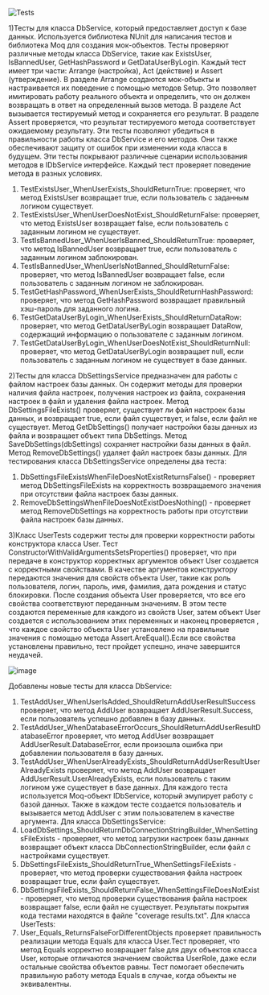 ![Tests](https://user-images.githubusercontent.com/119236151/232862531-60158ac8-cbfb-43e1-97ce-f22f742f09d7.png)


1)Тесты для класса DbService, который предоставляет доступ к базе данных. Используется библиотека NUnit для написания тестов и библиотека Moq для создания мок-объектов.
Тесты проверяют различные методы класса DbService, такие как ExistsUser, IsBannedUser, GetHashPassword и GetDataUserByLogin. Каждый тест имеет три части: Arrange (настройка), Act (действие) и Assert (утверждение).
В разделе Arrange создаются мок-объекты и настраивается их поведение с помощью методов Setup. Это позволяет имитировать работу реального объекта и определить, что он должен возвращать в ответ на определенный вызов метода.
В разделе Act вызывается тестируемый метод и сохраняется его результат.
В разделе Assert проверяется, что результат тестируемого метода соответствует ожидаемому результату.
Эти тесты позволяют убедиться в правильности работы класса DbService и его методов. Они также обеспечивают защиту от ошибок при изменении кода класса в будущем.
Эти тесты покрывают различные сценарии использования методов в IDbService интерфейсе. Каждый тест проверяет поведение метода в разных условиях.
1.	TestExistsUser_WhenUserExists_ShouldReturnTrue: проверяет, что метод ExistsUser возвращает true, если пользователь с заданным логином существует.
2.	TestExistsUser_WhenUserDoesNotExist_ShouldReturnFalse: проверяет, что метод ExistsUser возвращает false, если пользователь с заданным логином не существует.
3.	TestIsBannedUser_WhenUserIsBanned_ShouldReturnTrue: проверяет, что метод IsBannedUser возвращает true, если пользователь с заданным логином заблокирован.
4.	TestIsBannedUser_WhenUserIsNotBanned_ShouldReturnFalse: проверяет, что метод IsBannedUser возвращает false, если пользователь с заданным логином не заблокирован.
5.	TestGetHashPassword_WhenUserExists_ShouldReturnHashPassword: проверяет, что метод GetHashPassword возвращает правильный хэш-пароль для заданного логина.
6.	TestGetDataUserByLogin_WhenUserExists_ShouldReturnDataRow: проверяет, что метод GetDataUserByLogin возвращает DataRow, содержащий информацию о пользователе с заданным логином.
7.	TestGetDataUserByLogin_WhenUserDoesNotExist_ShouldReturnNull: проверяет, что метод GetDataUserByLogin возвращает null, если пользователь с заданным логином не существует в базе данных.


2)Тесты для класса DbSettingsService предназначен для работы с файлом настроек базы данных. Он содержит методы для проверки наличия файла настроек, получения настроек из файла, сохранения настроек в файл и удаления файла настроек.
Метод DbSettingsFileExists() проверяет, существует ли файл настроек базы данных, и возвращает true, если файл существует, и false, если файл не существует.
Метод GetDbSettings() получает настройки базы данных из файла и возвращает объект типа DbSettings.
Метод SaveDbSettings(dbSettings) сохраняет настройки базы данных в файл.
Метод RemoveDbSettings() удаляет файл настроек базы данных.
Для тестирования класса DbSettingsService определены два теста:
1. DbSettingsFileExistsWhenFileDoesNotExistReturnsFalse() - проверяет метод DbSettingsFileExists на корректность возвращаемого значения при отсутствии файла настроек базы данных.
2. RemoveDbSettingsWhenFileDoesNotExistDoesNothing() - проверяет метод RemoveDbSettings на корректность работы при отсутствии файла настроек базы данных.

3)Класс UserTests содержит тесты для проверки корректности работы конструктора класса User. Тест ConstructorWithValidArgumentsSetsProperties() проверяет, что при передаче в конструктор корректных аргументов объект User создается с корректными свойствами.
В качестве аргументов конструктору передаются значения для свойств объекта User, такие как роль пользователя, логин, пароль, имя, фамилия, дата рождения и статус блокировки. После создания объекта User проверяется, что все его свойства соответствуют переданным значениям.
В этом тесте создаются переменные для каждого из  свойств User, затем объект User создается с использованием этих переменных и наконец проверяется , что каждое свойство объекта User установлено на правильные значения с помощью метода Assert.AreEqual().Если все свойства установлены правильно, тест пройдет успешно, иначе завершится неудачей.

![image](https://github.com/theillarion/Psycho-help/assets/119236151/9d7135da-5e0c-4334-b797-344119a75849)

Добавлены новые тесты для класса DbService:
1.  TestAddUser_WhenUserIsAdded_ShouldReturnAddUserResultSuccess проверяет, что метод AddUser возвращает AddUserResult.Success, если пользователь успешно добавлен в базу данных.
2.  TestAddUser_WhenDatabaseErrorOccurs_ShouldReturnAddUserResultDatabaseError проверяет, что метод AddUser возвращает AddUserResult.DatabaseError, если произошла ошибка при добавлении пользователя в базу данных.
3.  TestAddUser_WhenUserAlreadyExists_ShouldReturnAddUserResultUserAlreadyExists проверяет, что метод AddUser возвращает AddUserResult.UserAlreadyExists, если пользователь с таким логином уже существует в базе данных.
Для каждого теста используется Moq-объект IDbService, который эмулирует работу с базой данных. Также в каждом тесте создается пользователь и вызывается метод AddUser с этим пользователем в качестве аргумента.
Для класса DbSettingsService:
1.  LoadDbSettings_ShouldReturnDbConnectionStringBuilder_WhenSettingsFileExists - проверяет, что метод загрузки настроек базы данных возвращает объект класса DbConnectionStringBuilder, если файл с настройками существует.
2.  DbSettingsFileExists_ShouldReturnTrue_WhenSettingsFileExists - проверяет, что метод проверки существования файла настроек возвращает true, если файл существует.
3.  DbSettingsFileExists_ShouldReturnFalse_WhenSettingsFileDoesNotExist - проверяет, что метод проверки существования файла настроек возвращает false, если файл не существует.
Результаты покрытия кода тестами находятся в файле "coverage results.txt".
Для класса UserTests:
1.  User_Equals_ReturnsFalseForDifferentObjects проверяет правильность реализации метода Equals для класса User.Тест проверяет, что метод Equals корректно возвращает false для двух объектов класса User, которые отличаются значением свойства UserRole, даже если остальные свойства объектов равны. Тест помогает обеспечить правильную работу метода Equals в случае, когда объекты не эквивалентны.

